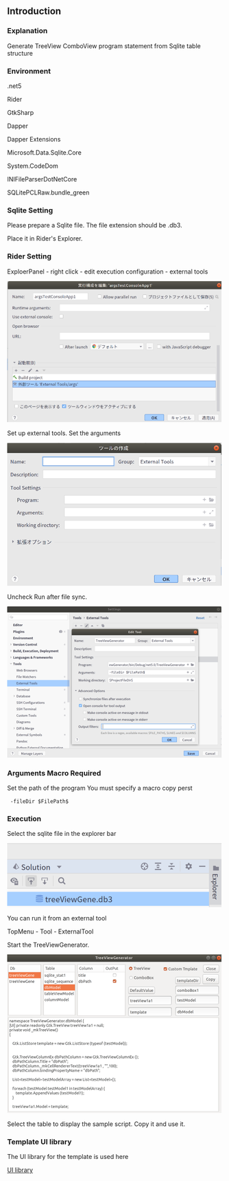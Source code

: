 ## Introduction

### Explanation

Generate TreeView ComboView program statement from Sqlite table structure
### Environment
.net5

Rider

GtkSharp

Dapper

Dapper Extensions

Microsoft.Data.Sqlite.Core

System.CodeDom

INIFileParserDotNetCore

SQLitePCLRaw.bundle_green

### Sqlite Setting

Please prepare a Sqlite file. The file extension should be .db3.

Place it in Rider's Explorer.

### Rider Setting
ExploerPanel - right click - edit execution configuration - external tools

![alt text](./readMe/1.png)

Set up external tools. Set the arguments

![alt text](./readMe/3.png)

Uncheck Run after file sync.

![alt text](./readMe/5.png)

### Arguments Macro Required

Set the path of the program
You must specify a macro
copy perst

```
 -fileDir $FilePath$
```

### Execution

Select the sqlite file in the explorer bar

![alt text](./readMe/7.png)


You can run it from an external tool

TopMenu - Tool - ExternalTool


Start the TreeViewGenerator.

![alt text](./readMe/6.png)

Select the table to display the sample script.
Copy it and use it.

### Template UI library
The UI library for the template is used here

[UI library](https://qiita.com/iota_11/items/cf5ac9c11969ad8b8307)

